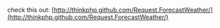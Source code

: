 check this out: [http://thinkphp.github.com/Request.ForecastWeather/](http://thinkphp.github.com/Request.ForecastWeather/)